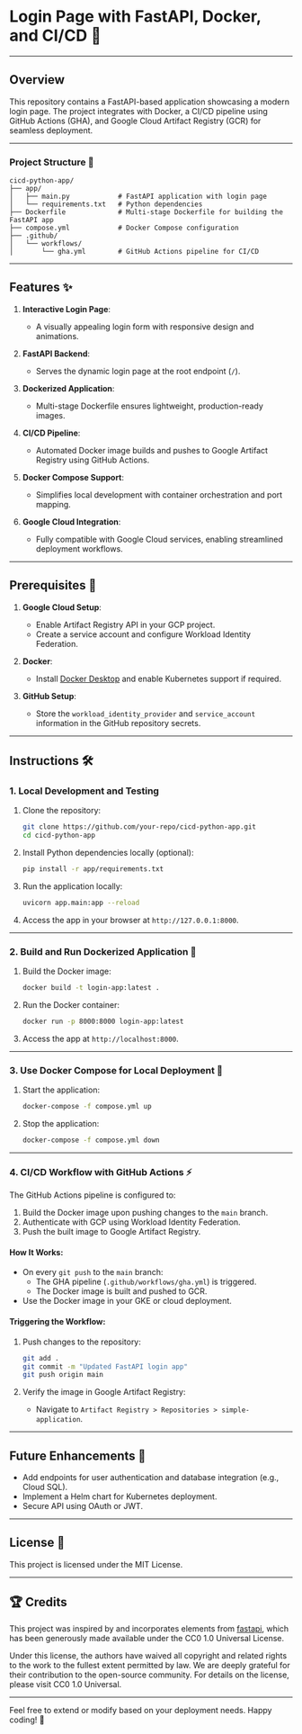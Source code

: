 
# Login Page with FastAPI, Docker, and CI/CD 🚀

---

## Overview

This repository contains a FastAPI-based application showcasing a modern login page. The project integrates with Docker, a CI/CD pipeline using GitHub Actions (GHA), and Google Cloud Artifact Registry (GCR) for seamless deployment.

---

### Project Structure 📁

```
cicd-python-app/
├── app/
│   ├── main.py            # FastAPI application with login page
│   └── requirements.txt   # Python dependencies
├── Dockerfile             # Multi-stage Dockerfile for building the FastAPI app
├── compose.yml            # Docker Compose configuration
├── .github/
│   └── workflows/
│       └── gha.yml        # GitHub Actions pipeline for CI/CD
```

---

## Features ✨

1. **Interactive Login Page**:  
   - A visually appealing login form with responsive design and animations.

2. **FastAPI Backend**:  
   - Serves the dynamic login page at the root endpoint (`/`).

3. **Dockerized Application**:  
   - Multi-stage Dockerfile ensures lightweight, production-ready images.

4. **CI/CD Pipeline**:  
   - Automated Docker image builds and pushes to Google Artifact Registry using GitHub Actions.

5. **Docker Compose Support**:  
   - Simplifies local development with container orchestration and port mapping.

6. **Google Cloud Integration**:  
   - Fully compatible with Google Cloud services, enabling streamlined deployment workflows.

---

## Prerequisites 🔧

1. **Google Cloud Setup**:
   - Enable Artifact Registry API in your GCP project.
   - Create a service account and configure Workload Identity Federation.

2. **Docker**:
   - Install [Docker Desktop](https://www.docker.com/products/docker-desktop) and enable Kubernetes support if required.

3. **GitHub Setup**:
   - Store the `workload_identity_provider` and `service_account` information in the GitHub repository secrets.

---

## Instructions 🛠️

### 1. Local Development and Testing

1. Clone the repository:
   ```bash
   git clone https://github.com/your-repo/cicd-python-app.git
   cd cicd-python-app
   ```

2. Install Python dependencies locally (optional):
   ```bash
   pip install -r app/requirements.txt
   ```

3. Run the application locally:
   ```bash
   uvicorn app.main:app --reload
   ```

4. Access the app in your browser at `http://127.0.0.1:8000`.

---

### 2. Build and Run Dockerized Application 🐳

1. Build the Docker image:
   ```bash
   docker build -t login-app:latest .
   ```

2. Run the Docker container:
   ```bash
   docker run -p 8000:8000 login-app:latest
   ```

3. Access the app at `http://localhost:8000`.

---

### 3. Use Docker Compose for Local Deployment 🧩

1. Start the application:
   ```bash
   docker-compose -f compose.yml up
   ```

2. Stop the application:
   ```bash
   docker-compose -f compose.yml down
   ```

---

### 4. CI/CD Workflow with GitHub Actions ⚡

The GitHub Actions pipeline is configured to:
1. Build the Docker image upon pushing changes to the `main` branch.
2. Authenticate with GCP using Workload Identity Federation.
3. Push the built image to Google Artifact Registry.

#### How It Works:
- On every `git push` to the `main` branch:
  - The GHA pipeline (`.github/workflows/gha.yml`) is triggered.
  - The Docker image is built and pushed to GCR.
- Use the Docker image in your GKE or cloud deployment.

#### Triggering the Workflow:
1. Push changes to the repository:
   ```bash
   git add .
   git commit -m "Updated FastAPI login app"
   git push origin main
   ```

2. Verify the image in Google Artifact Registry:
   - Navigate to `Artifact Registry > Repositories > simple-application`.

---

## Future Enhancements 🚀

- Add endpoints for user authentication and database integration (e.g., Cloud SQL).
- Implement a Helm chart for Kubernetes deployment.
- Secure API using OAuth or JWT.

---

## License 📜
This project is licensed under the MIT License.  

---

## 🏆 Credits
This project was inspired by and incorporates elements from [fastapi](https://github.com/docker/awesome-compose/tree/master/fastapi), which has been generously made available under the CC0 1.0 Universal License.

Under this license, the authors have waived all copyright and related rights to the work to the fullest extent permitted by law. We are deeply grateful for their contribution to the open-source community. For details on the license, please visit CC0 1.0 Universal.

---  

Feel free to extend or modify based on your deployment needs. Happy coding! 🎉
